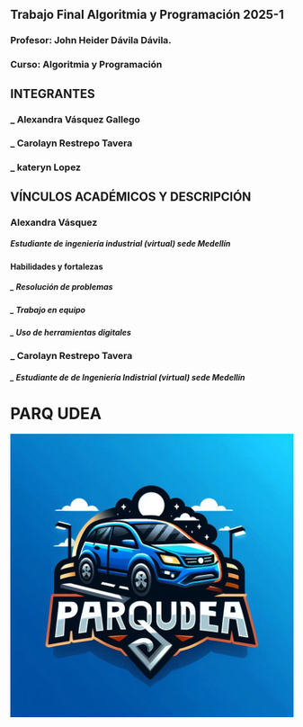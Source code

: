 ## Trabajo Final Algoritmia y Programación 2025-1
### Profesor: John Heider Dávila Dávila.
### Curso: Algoritmia y Programación

## INTEGRANTES
### _ Alexandra Vásquez Gallego
### _ Carolayn Restrepo Tavera
### _ kateryn Lopez

## VÍNCULOS ACADÉMICOS Y DESCRIPCIÓN

### Alexandra Vásquez
#####     Estudiante de ingeniería industrial (virtual) sede Medellín
#### Habilidades y fortalezas
#####   _ Resolución de problemas
#####   _ Trabajo en equipo
#####   _ Uso de herramientas digitales

### _ Carolayn Restrepo Tavera

##### _ Estudiante de de Ingeniería Indistrial (virtual) sede Medellín



# PARQ UDEA
![logo](_69d15de4-b5a9-44d2-ad32-344f9d5e7cf0.jpg)




